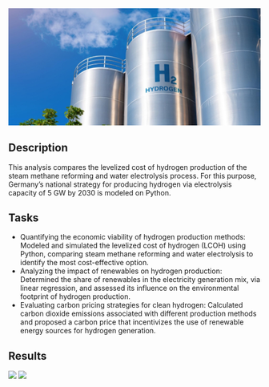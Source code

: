 <img src="H2.jpg">

## Description
This analysis compares the levelized cost of hydrogen production of the steam methane reforming and water electrolysis process. For this purpose, Germany’s national strategy for producing hydrogen via electrolysis capacity of 5 GW by 2030 is modeled on Python.

## Tasks
- Quantifying the economic viability of hydrogen production methods: Modeled and simulated the levelized cost of hydrogen (LCOH) using Python, comparing steam methane reforming and water electrolysis to identify the most cost-effective option.
- Analyzing the impact of renewables on hydrogen production: Determined the share of renewables in the electricity generation mix, via linear regression, and assessed its influence on the environmental footprint of hydrogen production.
- Evaluating carbon pricing strategies for clean hydrogen: Calculated carbon dioxide emissions associated with different production methods and proposed a carbon price that incentivizes the use of renewable energy sources for hydrogen generation.

## Results
<img src="/images/LCOH.PNG">

<img src="/images/RES_CO2.PNG">
